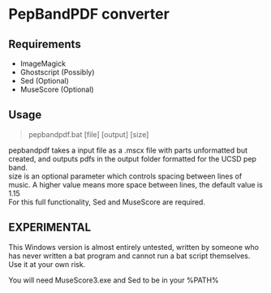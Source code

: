 # PepBandPDF converter

## Requirements

- ImageMagick
- Ghostscript (Possibly)
- Sed (Optional)
- MuseScore (Optional)

## Usage
> pepbandpdf.bat [file] [output] [size]

pepbandpdf takes a input file as a .mscx file with parts unformatted but created, and outputs pdfs in the output folder formatted for the UCSD pep band.  
size is an optional parameter which controls spacing between lines of music. A higher value means more space between lines, the default value is 1.15  
For this full functionality, Sed and MuseScore are required.


## EXPERIMENTAL
This Windows version is almost entirely untested, written by someone who has never written a bat program and cannot run a bat script themselves.
Use it at your own risk.  

You will need MuseScore3.exe and Sed to be in your %PATH% 
